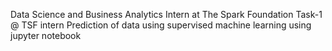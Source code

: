 Data Science and Business Analytics Intern at The Spark Foundation
Task-1 @ TSF intern
Prediction of data using supervised machine learning
using jupyter notebook 
